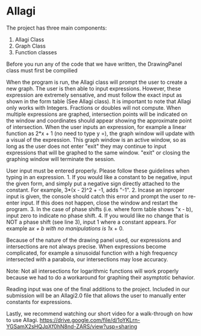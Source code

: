 # Allagi
The project has three main components:
    
   1. Allagi Class
   2. Graph Class
   3. Function classes

Before you run any of the code that we have written, the DrawingPanel class must first be compilied 

When the program is run, the Allagi class will prompt the user to create a new graph. The user is then
able to input expressions. However, these expression are extremely sensative, and must follow the exact input
as shown in the form table (See Allagi class). It is important to note that Allagi only works with Integers.
Fractions or doubles will not compute. When multiple expressions are graphed, intersection points will be indicated 
on the window and coordinates should appear showing the approximate point of intersection.
When the user inputs an expression, for example a linear function as 2*x + 1 (no need to type y =), the graph
window will update with a visual of the expression. This graph window is an active window, so as long as the user
does not enter "exit" they may continue to input expressions that will be graphed to the same window. "exit" or 
closing the graphing window will terminate the session. 

User input must be entered properly. Please follow these guidelines when typing in an expression. 
    1. If you would like a constant to be negative, input the given form, and simply put a negative sign 
        directly attached to the constant. For example, 3*(x - 2)^2 + -1, adds "-1". 
    2. Incase an inproper input is given, the console should catch this error and prompt the user to 
        re-enter input. If this does not happen, close the window and restart the program.
    3. In the case of phase shifts (i.e. where form table shows "x - b), input zero to indicate no phase shift.
    4. If you would like no change that is NOT a phase shift (see line 3), input 1 where a constant appears. 
        For example a*x + b with no manipulations is 1*x + 0. 

Because of the nature of the drawing panel used, our expressions and intersections are not always precise. 
When expressions become complicated, for example a sinusoidal function with a high frequency intersected with 
a parabola, our intersections may lose accuracy. 

Note: Not all intersections for logarithmic functions will work properly because we 
        had to do a workaround for graphing their asymptotic behavior. 

Reading input was one of the final additions to the project. Included in our submission will be an Allagi2.0 file
that allows the user to manually enter constants for expressions.  

Lastly, we recommend watching our short video for a walk-through on how to use Allagi. 
https://drive.google.com/file/d/1oYKLrn-YGSamX2sHQJpXf0hN8nd-ZARS/view?usp=sharing
